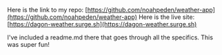 Here is the link to my repo: [https://github.com/noahpeden/weather-app](https://github.com/noahpeden/weather-app)
Here is the live site: [https://dagon-weather.surge.sh](https://dagon-weather.surge.sh)

I've included a readme.md there that goes through all the specifics. This was super fun!
